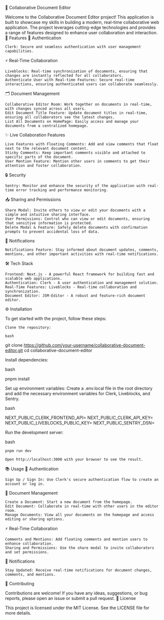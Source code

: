 📝 Collaborative Document Editor

Welcome to the Collaborative Document Editor project! This application is built to showcase my skills in building a modern, real-time collaborative web application. The project leverages cutting-edge technologies and provides a range of features designed to enhance user collaboration and interaction.
🚀 Features
🔐 Authentication

    Clerk: Secure and seamless authentication with user management capabilities.

⚡ Real-Time Collaboration

    Liveblocks: Real-time synchronization of documents, ensuring that changes are instantly reflected for all collaborators.
    Authenticate User with Real-time Features: Secure real-time interactions, ensuring authenticated users can collaborate seamlessly.

🗂️ Document Management

    Collaborative Editor Room: Work together on documents in real-time, with changes synced across all users.
    Edit Document Title Feature: Update document titles in real-time, ensuring all collaborators see the latest changes.
    List All Documents on HomePage: Easily access and manage your documents from a centralized homepage.

✨ Live Collaboration Features

    Live Features with Floating Comments: Add and view comments that float next to the relevant document content.
    Sticky Comments: Keep important comments visible and attached to specific parts of the document.
    User Mention Feature: Mention other users in comments to get their attention and foster collaboration.

🔒 Security

    Sentry: Monitor and enhance the security of the application with real-time error tracking and performance monitoring.

📤 Sharing and Permissions

    Share Modal: Invite others to view or edit your documents with a simple and intuitive sharing interface.
    User Permissions: Control who can view or edit documents, ensuring that sensitive information is protected.
    Delete Modal & Feature: Safely delete documents with confirmation prompts to prevent accidental loss of data.

🔔 Notifications

    Notifications Feature: Stay informed about document updates, comments, mentions, and other important activities with real-time notifications.

🛠️ Tech Stack

    Frontend: Next.js - A powerful React framework for building fast and scalable web applications.
    Authentication: Clerk - A user authentication and management solution.
    Real-Time Features: Liveblocks - Real-time collaboration and synchronization.
    Document Editor: JSM-Editor - A robust and feature-rich document editor.

⚙️ Installation

To get started with the project, follow these steps:

    Clone the repository:

    bash

git clone https://github.com/your-username/collaborative-document-editor.git
cd collaborative-document-editor

Install dependencies:

bash

pnpm install

Set up environment variables:
Create a .env.local file in the root directory and add the necessary environment variables for Clerk, Liveblocks, and Sentry.

bash

NEXT_PUBLIC_CLERK_FRONTEND_API=<your-clerk-frontend-api>
NEXT_PUBLIC_CLERK_API_KEY=<your-clerk-api-key>
NEXT_PUBLIC_LIVEBLOCKS_PUBLIC_KEY=<your-liveblocks-public-key>
NEXT_PUBLIC_SENTRY_DSN=<your-sentry-dsn>

Run the development server:

bash

    pnpm run dev

    Open http://localhost:3000 with your browser to see the result.

📚 Usage
🔑 Authentication

    Sign Up / Sign In: Use Clerk's secure authentication flow to create an account or log in.

📄 Document Management

    Create a Document: Start a new document from the homepage.
    Edit Document: Collaborate in real-time with other users in the editor room.
    Manage Documents: View all your documents on the homepage and access editing or sharing options.

⚡ Real-Time Collaboration

    Comments and Mentions: Add floating comments and mention users to enhance collaboration.
    Sharing and Permissions: Use the share modal to invite collaborators and set permissions.

🔔 Notifications

    Stay Updated: Receive real-time notifications for document changes, comments, and mentions.

🤝 Contributing

Contributions are welcome! If you have any ideas, suggestions, or bug reports, please open an issue or submit a pull request.
📄 License

This project is licensed under the MIT License. See the LICENSE file for more details.
